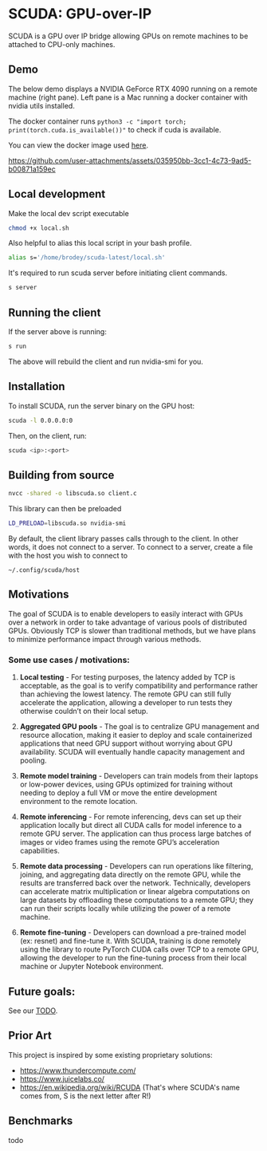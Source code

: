# SCUDA: GPU-over-IP

SCUDA is a GPU over IP bridge allowing GPUs on remote machines to be attached
to CPU-only machines.

## Demo

The below demo displays a NVIDIA GeForce RTX 4090 running on a remote machine (right pane).
Left pane is a Mac running a docker container with nvidia utils installed.

The docker container runs `python3 -c "import torch; print(torch.cuda.is_available())"` to check if cuda is available.

You can view the docker image used [here](./Dockerfile.test).

https://github.com/user-attachments/assets/035950bb-3cc1-4c73-9ad5-b00871a159ec


## Local development

Make the local dev script executable

```sh
chmod +x local.sh
```

Also helpful to alias this local script in your bash profile.

```sh
alias s='/home/brodey/scuda-latest/local.sh'
```

It's required to run scuda server before initiating client commands.

```sh
s server
```

## Running the client

If the server above is running:

```sh
s run
```

The above will rebuild the client and run nvidia-smi for you.

## Installation

To install SCUDA, run the server binary on the GPU host:

```sh
scuda -l 0.0.0.0:0
```

Then, on the client, run:

```sh
scuda <ip>:<port>
```

## Building from source

```sh
nvcc -shared -o libscuda.so client.c
```

This library can then be preloaded

```sh
LD_PRELOAD=libscuda.so nvidia-smi
```

By default, the client library passes calls through to the client. In other words,
it does not connect to a server. To connect to a server, create a file with the
host you wish to connect to

```
~/.config/scuda/host
```

## Motivations

The goal of SCUDA is to enable developers to easily interact with GPUs over a network in order to take advantage of various pools of distributed GPUs. Obviously TCP is slower than traditional methods, but we have plans to minimize performance impact through various methods.

### Some use cases / motivations:

1. **Local testing** - For testing purposes, the latency added by TCP is acceptable, as the goal is to verify compatibility and performance rather than achieving the lowest latency. The remote GPU can still fully accelerate the application, allowing a developer to run tests they otherwise couldn’t on their local setup.

2. **Aggregated GPU pools** - The goal is to centralize GPU management and resource allocation, making it easier to deploy and scale containerized applications that need GPU support without worrying about GPU availability. SCUDA will eventually handle capacity management and pooling.

3. **Remote model training** - Developers can train models from their laptops or low-power devices, using GPUs optimized for training without needing to deploy a full VM or move the entire development environment to the remote location.

4. **Remote inferencing** - For remote inferencing, devs can set up their application locally but direct all CUDA calls for model inference to a remote GPU server. The application can thus process large batches of images or video frames using the remote GPU’s acceleration capabilities.

5. **Remote data processing** - Developers can run operations like filtering, joining, and aggregating data directly on the remote GPU, while the results are transferred back over the network. Technically, developers can accelerate matrix multiplication or linear algebra computations on large datasets by offloading these computations to a remote GPU; they can run their scripts locally while utilizing the power of a remote machine.

6. **Remote fine-tuning** - Developers can download a pre-trained model (ex: resnet) and fine-tune it. With SCUDA, training is done remotely using the library to route PyTorch CUDA calls over TCP to a remote GPU, allowing the developer to run the fine-tuning process from their local machine or Jupyter Notebook environment.

## Future goals:

See our [TODO](./TODO.md).

## Prior Art

This project is inspired by some existing proprietary solutions:

- https://www.thundercompute.com/
- https://www.juicelabs.co/
- https://en.wikipedia.org/wiki/RCUDA (That's where SCUDA's name comes from, S is the next letter after R!)

## Benchmarks

todo
